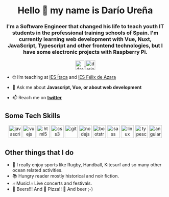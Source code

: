 <h1 align="center">Hello 👋 my name is Darío Ureña</h1>

<h3 align="center">I'm a Software Engineer that changed his life to teach youth IT students in the professional training schools of Spain. I'm currently learning web development with Vue, Nuxt, JavaScript, Typescript and other frontend technologies, but I have some electronic projects with Raspberry Pi.</h3>

<p align="center">
  <a href="https://twitter.com/darioaxel" target="blank">
    <img align="center" src="https://cdn.jsdelivr.net/npm/simple-icons@3.0.1/icons/twitter.svg" alt="darioaxel" height="28px" width="28px" />
  </a>
  <a href="https://www.linkedin.com/in/dariourena/" target="blank">
    <img align="center" src="https://cdn.jsdelivr.net/npm/simple-icons@3.0.1/icons/linkedin.svg" alt="darioaxel" height="30" width="30" />
  </a>
</p>

- 🤓 I’m teaching at [IES Ítaca](https://www.e-itaca.es/) and [IES Félix de Azara](http://iesfelixdeazara.catedu.es/)

- 💬 Ask me about **Javascript, Vue, or about web development**

- 📫 Reach me on **[twitter](https://twitter.com/darioaxel)**

## Some Tech Skills
<p align="center">
  <img src="https://devicons.github.io/devicon/devicon.git/icons/javascript/javascript-original.svg" alt="javascript" width="40" height="40"/>
  <img src="https://devicons.github.io/devicon/devicon.git/icons/vuejs/vuejs-original-wordmark.svg" alt="vuejs" width="40" height="40"/>
  <img src="https://devicons.github.io/devicon/devicon.git/icons/html5/html5-original-wordmark.svg" alt="html5" width="40" height="40"/>
  <img src="https://devicons.github.io/devicon/devicon.git/icons/css3/css3-original-wordmark.svg" alt="css3" width="40" height="40"/>
  <img src="https://www.vectorlogo.zone/logos/git-scm/git-scm-icon.svg" alt="git" width="40" height="40"/>
  <img src="https://devicons.github.io/devicon/devicon.git/icons/nodejs/nodejs-original.svg" alt="nodejs" width="40" height="40"/>
  <img src="https://devicons.github.io/devicon/devicon.git/icons/bootstrap/bootstrap-plain.svg" alt="bootstrap" width="40" height="40"/>
  <img src="https://devicons.github.io/devicon/devicon.git/icons/sass/sass-original.svg" alt="sass" width="40" height="40"/>
  <img src="https://devicons.github.io/devicon/devicon.git/icons/linux/linux-original.svg" alt="linux" width="40" height="40"/>
  <img src="https://devicons.github.io/devicon/devicon.git/icons/typescript/typescript-original.svg" alt="typescript" width="40" height="40"/>
  <img src="https://devicons.github.io/devicon/devicon.git/icons/angularjs/angularjs-original.svg" alt="angularjs" width="40" height="40"/>
</p>

## Other things that I do

- :rugby_football: I really enjoy sports like Rugby, Handball, Kitesurf and so many other ocean related activities.
- :books: Hungry reader mostly historical and noir fiction.
- :notes: Music!:notes: Live concerts and festivals.
- :beers: Beers!!! And :pizza: Pizza!! :beer: And beer ;-)

